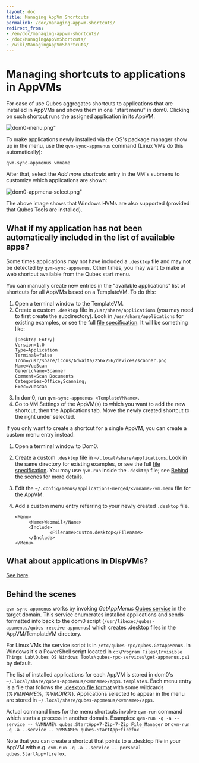 ```yaml
---
layout: doc
title: Managing AppVm Shortcuts
permalink: /doc/managing-appvm-shortcuts/
redirect_from:
- /en/doc/managing-appvm-shortcuts/
- /doc/ManagingAppVmShortcuts/
- /wiki/ManagingAppVmShortcuts/
---
```


Managing shortcuts to applications in AppVMs
============================================

For ease of use Qubes aggregates shortcuts to applications that are installed in AppVMs and shows them in one "start menu" in dom0.
Clicking on such shortcut runs the assigned application in its AppVM.

![dom0-menu.png"](/attachment/wiki/ManagingAppVmShortcuts/dom0-menu.png)

To make applications newly installed via the OS's package manager show up in the menu, use the `qvm-sync-appmenus` command (Linux VMs do this automatically):

`qvm-sync-appmenus vmname`

After that, select the *Add more shortcuts* entry in the VM's submenu to customize which applications are shown:

![dom0-appmenu-select.png"](/attachment/wiki/ManagingAppVmShortcuts/dom0-appmenu-select.png)

The above image shows that Windows HVMs are also supported (provided that Qubes Tools are installed).

What if my application has not been automatically included in the list of available apps?
-----------------------------------------------------------------------------------------

Some times applications may not have included a `.desktop` file and may not be detected by `qvm-sync-appmenus`.
Other times, you may want to make a web shortcut available from the Qubes start menu.

You can manually create new entries in the "available applications" list of shortcuts for all AppVMs based on a TemplateVM.
To do this:

1. Open a terminal window to the TemplateVM.
2. Create a custom `.desktop` file in `/usr/share/applications` (you may need to first create the subdirectory).
   Look in `/usr/share/applications` for existing examples, or see the full [file specification](https://specifications.freedesktop.org/desktop-entry-spec/desktop-entry-spec-latest.html).
   It will be something like:
   ```
   [Desktop Entry]
   Version=1.0
   Type=Application
   Terminal=false
   Icon=/usr/share/icons/Adwaita/256x256/devices/scanner.png
   Name=VueScan
   GenericName=Scanner
   Comment=Scan Documents
   Categories=Office;Scanning;
   Exec=vuescan
   ```
3. In dom0, run `qvm-sync-appmenus <TemplateVMName>`.
4. Go to VM Settings of the AppVM(s) to which you want to add the new shortcut, then the Applications tab.
   Move the newly created shortcut to the right under selected.

If you only want to create a shortcut for a single AppVM, you can create a custom menu entry instead:

1. Open a terminal window to Dom0.
2. Create a custom `.desktop` file in `~/.local/share/applications`.
   Look in the same directory for existing examples, or see the full [file specification](https://specifications.freedesktop.org/desktop-entry-spec/desktop-entry-spec-latest.html).
   You may use `qvm-run` inside the `.desktop` file; see [Behind the scenes](/doc/managing-appvm-shortcuts/#behind-the-scenes) for more details.
3. Edit the `~/.config/menus/applications-merged/<vmname>-vm.menu` file for the AppVM.
4. Add a custom menu entry referring to your newly created `.desktop` file.

   ~~~
   <Menu>
        <Name>Webmail</Name>
        <Include>
                <Filename>custom.desktop</Filename>
        </Include>
   </Menu>
   ~~~

What about applications in DispVMs?
-----------------------------------

[See here](/doc/disposablevm-customization/).

Behind the scenes
-----------------

`qvm-sync-appmenus` works by invoking *GetAppMenus* [Qubes service](/doc/qrexec/) in the target domain.
This service enumerates installed applications and sends formatted info back to the dom0 script (`/usr/libexec/qubes-appmenus/qubes-receive-appmenus`) which creates .desktop files in the AppVM/TemplateVM directory.

For Linux VMs the service script is in `/etc/qubes-rpc/qubes.GetAppMenus`. 
In Windows it's a PowerShell script located in `c:\Program Files\Invisible Things Lab\Qubes OS Windows Tools\qubes-rpc-services\get-appmenus.ps1` by default.

The list of installed applications for each AppVM is stored in dom0's `~/.local/share/qubes-appmenus/<vmname>/apps.templates`.
Each menu entry is a file that follows the [.desktop file format](https://standards.freedesktop.org/desktop-entry-spec/desktop-entry-spec-latest.html) with some wildcards (*%VMNAME%*, *%VMDIR%*).
Applications selected to appear in the menu are stored in `~/.local/share/qubes-appmenus/<vmname>/apps`.
   
Actual command lines for the menu shortcuts involve `qvm-run` command which starts a process in another domain. 
Examples: `qvm-run -q -a --service -- %VMNAME% qubes.StartApp+7-Zip-7-Zip_File_Manager` or `qvm-run -q -a --service -- %VMNAME% qubes.StartApp+firefox`

Note that you can create a shortcut that points to a .desktop file in your AppVM with e.g. `qvm-run -q -a --service -- personal qubes.StartApp+firefox`.

